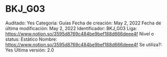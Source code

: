 # BKJ_G03

Auditado: Yes
Categoría: Guías
Fecha de creación: May 2, 2022
Fecha de última modificación: May 2, 2022
Identificador: BKJ_G03
Liga: https://www.notion.so/3595d8769c484be9bef188d666deee4f 
Nivel o status: Estático
Nombre: https://www.notion.so/3595d8769c484be9bef188d666deee4f 
Se utiliza?: Yes
Última versión: 2.0